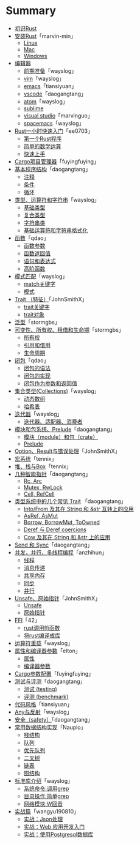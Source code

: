 # Summary

* [初识Rust](./01-1st-glance/README.md)
* [安装Rust](./02-install/02-00-preface.md)「marvin-min」
  * [Linux](./02-install/02-01-install_rust_on_linux.md)
  * [Mac](./02-install/02-02-install_rust_on_mac_os.md)
  * [Windows](./02-install/02-03-install_rust_on_windows.md)
* [编辑器](./03-editors/03-00-preface.md)
  * [前期准备](./03-editors/03-01-before.md)「wayslog」
  * [vim](./03-editors/03-02-vim.md)「wayslog」
  * [emacs](./03-editors/03-03-emacs.md)「tiansiyuan」
  * [vscode](./03-editors/03-04-vscode.md)「daogangtang」
  * [atom](./03-editors/03-05-atom.md)「wayslog」
  * [sublime](./03-editors/03-06-sublime.md)
  * [visual studio](./03-editors/03-07-visualstudio.md)「marvinguo」
  * [spacemacs](./03-editors/03-10-spacemacs.md)「wayslog」
* [Rust一小时快速入门](./04-quickstart/04-00-intro.md)「ee0703」
  * [第一个Rust程序](./04-quickstart/04-01-hello-world.md)
  * [简单的数学运算](./04-quickstart/04-02-basic-math.md)
  * [快速上手](./04-quickstart/04-03-cheet-sheet.md)
* [Cargo项目管理器](./05-cargo-projects-manager/05-cargo-projects-manager.md)「fuyingfuying」
* [基本程序结构](./06-flow/06-00-preface.md)「daogangtang」
  * [注释](./06-flow/06-01-comment.md)
  * [条件](./06-flow/06-02-condition.md)
  * [循环](./06-flow/06-03-repeatition.md)
* [类型、运算符和字符串](07-type/07-00-preface.md)「wayslog」
  * [基础类型](07-type/07-01-types.md)
  * [复合类型](07-type/07-02-compound-types.md)
  * [字符串类](07-type/07-03-strings.md)
  * [基础运算符和字符串格式化](07-type/07-04-operator-and-format.md)
* [函数](./08-function/08-00-overview.md)「qdao」
  * [函数参数](./08-function/08-01-arguement.md)
  * [函数返回值](./08-function/08-02-return_value.md)
  * [语句和表达式](08-function/08-03-statement_expression.md)
  * [高阶函数](08-function/08-04-high_order_function.md)
* [模式匹配](09-match/09-00-overview.md)「wayslog」
  * [match关键字](09-match/09-01-match.md)
  * [模式](09-match/09-02-pattern.md)
* [Trait （特征）](10-trait/10-00-overview.md)「JohnSmithX」
  * [trait关键字](10-trait/10-01-trait.md)
  * [trait对象](10-trait/10-02-trait-object.md)
* [泛型](11-generics/11-01-generics.md)「stormgbs」
* [可变性、所有权、租借和生命期](12-ownership-system/12-00-ownership_system.md)「stormgbs」
  * [所有权](12-ownership-system/12-01-ownership.md)
  * [引用和借用](12-ownership-system/12-02-borrowing_references.md)
  * [生命周期](12-ownership-system/12-03-lifetimes.md)
* [闭包](13-closure/13-00-overview.md)「qdao」
  * [闭包的语法](13-closure/13-01-syntax.md)
  * [闭包的实现](13-closure/13-02-implementation.md)
  * [闭包作为参数和返回值](13-closure/13-03-as_argument_return_value.md)
* [集合类型(Collections)](14-collections/14-00-overview.md)「wayslog」
  * [动态数组](14-collections/14-01-vec.md)
  * [哈希表](14-collections/14-02-hashmap.md)
* [迭代器](15-iterator/15-00-overview.md)「wayslog」
  * [迭代器、适配器、消费者](15-iterator/15-01-iterator.md)
* [模块和包系统、Prelude](16-modules/16-00-preface.md)「daogangtang」
  * [模块（module）和包（crate）](16-modules/16-01-module.md)
  * [Prelude](16-modules/16-02-prelude.md)
* [Option、Result与错误处理](17-error-handling/17-01-option-result.md)「JohnSmithX」
* [宏系统](18-macro/18-01-macro.md)「tennix」
* [堆、栈与Box](./19-heap-stack/heap-stack.md)「tennix」
* [几种智能指针](./20-rcarc/20-00-preface.md)「daogangtang」
  * [Rc, Arc](./20-rcarc/20-01-rcarc.md)
  * [Mutex, RwLock](./20-rcarc/20-02-mutex.md)
  * [Cell, RefCell](./20-rcarc/20-03-cell.md)
* [类型系统中的几个常见 Trait](./21-intoborrow/21-00-preface.md) 「daogangtang」
  * [Into/From 及其在 String 和 &str 互转上的应用](./21-intoborrow/21-01-into.md)
  * [AsRef, AsMut](./21-intoborrow/21-02-asref.md)
  * [Borrow, BorrowMut, ToOwned](./21-intoborrow/21-03-borrow.md)
  * [Deref 与 Deref coercions](./21-intoborrow/21-04-deref.md)
  * [Cow 及其在 String 和 &str 上的应用](./21-intoborrow/21-05-cow.md)
* [Send 和 Sync](./22-marker/21-01-sendsync.md)「daogangtang」
* [并发，并行，多线程编程](./23-concurrency-parallel-threads/23-00-preface.md)「anzhihun」
  * [线程](./23-concurrency-parallel-threads/24-01-thread.md)
  * [消息传递](./23-concurrency-parallel-threads/24-02-message-passing.md)
  * [共享内存](./23-concurrency-parallel-threads/24-03-share-memory.md)
  * [同步](./23-concurrency-parallel-threads/24-04-synchronize.md)
  * [并行](./23-concurrency-parallel-threads/24-05-parallel.md)
* [Unsafe、原始指针](24-unsafety-rawpointer/24-00-preface.md)「JohnSmithX」
  * [Unsafe](24-unsafety-rawpointer/24-01-unsafety.md)
  * [原始指针](24-unsafety-rawpointer/24-02-raw-pointer.md)
* [FFI](25-ffi/25-00-preface.md)「42」
  * [rust调用ffi函数](25-ffi/25-01-calling-ffi-functions.md)
  * [将rust编译成库](25-ffi/25-02-compiling-rust-to-lib.md)
* [运算符重载](26-operator-overload/26-01-operator.md)「wayslog」
* [属性和编译器参数](27-attr-and-compiler-args/27-00-preface.md)「elton」
  * [属性](27-attr-and-compiler-args/27-01-attributes.md)
  * [编译器参数](27-attr-and-compiler-args/27-02-rustc-options.md)
* [Cargo参数配置](28-cargo-detailed-cfg/28-01-cargo-detailed-cfg.md)「fuyingfuying」
* [测试与评测](29-testing/29-00-preface.md)「daogangtang」
  * [测试 (testing)](29-testing/29-01-threearchtest.md)
  * [评测 (benchmark)](29-testing/29-02-bench.md)
* [代码风格](30-coding-style/30-01-style.md)「tiansiyuan」
* [Any与反射](31-any/31-01-any.md)「wayslog」
* [安全（safety）](32-safety/32-01-safety.md)「daogangtang」
* [常用数据结构实现](33-data-struct/33-00-preface.md)「Naupio」
  * [栈结构](33-data-struct/33-01-stack.md)
  * [队列](33-data-struct/33-02-queue.md)
  * [优先队列](33-data-struct/33-03-priority_queue.md)
  * [二叉树](33-data-struct/33-04-binary_tree.md)
  * [链表](33-data-struct/33-05-linked_list.md)
  * [图结构](33-data-struct/33-06-graph.md)
* [标准库介绍](34-std/34-00-overview.md)「wayslog」
  * [系统命令:调用grep](34-std/34-01-process.md)
  * [目录操作:简单grep](34-std/34-02-fs-and-path.md)
  * [网络模块:W回音](34-std/34-03-net.md)
* [实战篇](35-action/35-00-preface.md)「wangyu190810」
  * [实战：Json处理](35-action/json_data/readme.md)
  * [实战：Web 应用开发入门](35-action/mysite/readme.md)
  * [实战：使用Postgresql数据库](35-action/db/readme.md)
